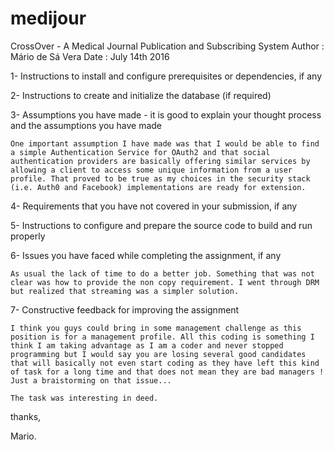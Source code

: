 # medijour

CrossOver - A Medical Journal Publication and Subscribing System
Author : Mário de Sá Vera
Date : July 14th 2016


1- Instructions to install and configure prerequisites or dependencies, if any

2- Instructions to create and initialize the database (if required)

3- Assumptions you have made - it is good to explain your thought process and the assumptions you have made

	One important assumption I have made was that I would be able to find a simple Authentication Service for OAuth2 and that social authentication providers are basically offering similar services by allowing a client to access some unique information from a user profile. That proved to be true as my choices in the security stack (i.e. Auth0 and Facebook) implementations are ready for extension.

4- Requirements that you have not covered in your submission, if any

5- Instructions to configure and prepare the source code to build and run properly

6- Issues you have faced while completing the assignment, if any

	As usual the lack of time to do a better job. Something that was not clear was how to provide the non copy requirement. I went through DRM but realized that streaming was a simpler solution.

7- Constructive feedback for improving the assignment

	I think you guys could bring in some management challenge as this position is for a management profile. All this coding is something I think I am taking advantage as I am a coder and never stopped programming but I would say you are losing several good candidates that will basically not even start coding as they have left this kind of task for a long time and that does not mean they are bad managers ! Just a braistorming on that issue...

	The task was interesting in deed.

thanks,

Mario.
